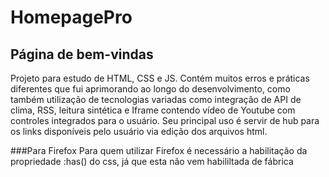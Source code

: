 # HomepagePro
## Página de bem-vindas
  Projeto para estudo de HTML, CSS e JS. 
  Contém muitos erros e práticas diferentes que fui aprimorando ao longo do desenvolvimento, 
como também utilização de tecnologias variadas como integração de API de clima, RSS, leitura sintética e
Iframe contendo vídeo de Youtube com controles integrados para o usuário.
  Seu principal uso é servir de hub para os links disponíveis pelo usuário via edição dos arquivos html.

###Para Firefox
  Para quem utilizar Firefox é necessário a habilitação da propriedade :has() do css, já que esta não vem habililtada de fábrica
